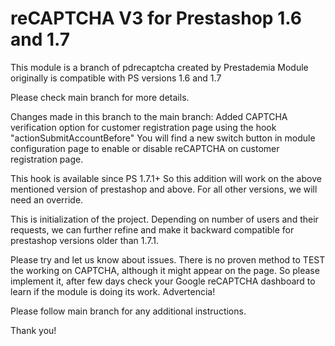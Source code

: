 # reCAPTCHA V3 for Prestashop 1.6 and 1.7
This module is a branch of pdrecaptcha created by Prestademia
Module originally is compatible with PS versions 1.6 and 1.7

Please check main branch for more details.

Changes made in this branch to the main branch:
Added CAPTCHA verification option for customer registration page using the hook "actionSubmitAccountBefore"
You will find a new switch button in module configuration page to enable or disable reCAPTCHA on customer registration page.

This hook is available since PS 1.7.1+
So this addition will work on the above mentioned version of prestashop and above.
For all other versions, we will need an override.

This is initialization of the project. Depending on number of users and their requests, we can further refine and make it backward compatible for prestashop versions older than 1.7.1.

Please try and let us know about issues. There is no proven method to TEST the working on CAPTCHA, although it might appear on the page. So please implement it, after few days check your Google reCAPTCHA dashboard to learn if the module is doing its work.
Advertencia!

Please follow main branch for any additional instructions.

Thank you!
